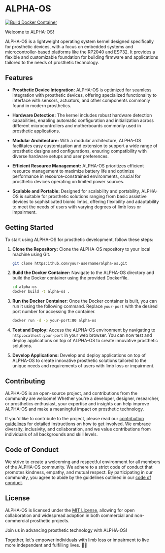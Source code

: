 # ALPHA-OS

[![Build Docker Container](https://github.com/lamecube/ALPHA-OS/actions/workflows/build-container.yml/badge.svg?branch=main)](https://github.com/lamecube/ALPHA-OS/actions/workflows/build-container.yml)

Welcome to ALPHA-OS!

<!-- Rest of your content -->


ALPHA-OS is a lightweight operating system kernel designed specifically for prosthetic devices, with a focus on embedded systems and microcontroller-based platforms like the RP2040 and ESP32. It provides a flexible and customizable foundation for building firmware and applications tailored to the needs of prosthetic technology.

[comment]: <> (ALPHA-OS is dedicated to James and Gayle Gabbert, for their unwavering support and guidance, and to Howard Redinger, for his ever-guiding wisdom and patience. James instilled in me the values of resilience and perseverance, teaching me to embrace challenges and strive for excellence. Gayle provided the nurturing environment and encouragement that enabled me to pursue my passions and aspirations. Howard exemplifies the power of empathy and understanding, transcending bias and social class to truly listen and connect with others. Together, they have shaped my journey and inspired me to contribute to projects like ALPHA-OS, with the goal of making a positive impact on humanity.)

## Features

- **Prosthetic Device Integration:** ALPHA-OS is optimized for seamless integration with prosthetic devices, offering specialized functionality to interface with sensors, actuators, and other components commonly found in modern prosthetics.

- **Hardware Detection:** The kernel includes robust hardware detection capabilities, enabling automatic configuration and initialization across different microcontrollers and motherboards commonly used in prosthetic applications.

- **Modular Architecture:** With a modular architecture, ALPHA-OS facilitates easy customization and extension to support a wide range of prosthetic designs and configurations, ensuring compatibility with diverse hardware setups and user preferences.

- **Efficient Resource Management:** ALPHA-OS prioritizes efficient resource management to maximize battery life and optimize performance in resource-constrained environments, crucial for prosthetic devices operating on limited power sources.

- **Scalable and Portable:** Designed for scalability and portability, ALPHA-OS is suitable for prosthetic solutions ranging from basic assistive devices to sophisticated bionic limbs, offering flexibility and adaptability to meet the needs of users with varying degrees of limb loss or impairment.

## Getting Started

To start using ALPHA-OS for prosthetic development, follow these steps:

1. **Clone the Repository:** Clone the ALPHA-OS repository to your local machine using Git.

    ```bash
    git clone https:ithub.com/your-username/alpha-os.git
    ```

2. **Build the Docker Container:** Navigate to the ALPHA-OS directory and build the Docker container using the provided Dockerfile.

    ```bash
    cd alpha-os
    docker build -t alpha-os .
    ```

3. **Run the Docker Container:** Once the Docker container is built, you can run it using the following command. Replace `your-port` with the desired port number for accessing the container.

    ```bash
    docker run -d -p your-port:80 alpha-os
    ```

4. **Test and Deploy:** Access the ALPHA-OS environment by navigating to `http:ocalhost:your-port` in your web browser. You can now test and deploy applications on top of ALPHA-OS to create innovative prosthetic solutions.

5. **Develop Applications:** Develop and deploy applications on top of ALPHA-OS to create innovative prosthetic solutions tailored to the unique needs and requirements of users with limb loss or impairment.

## Contributing

ALPHA-OS is an open-source project, and contributions from the community are welcome! Whether you're a developer, designer, researcher, or prosthetics enthusiast, your expertise and insights can help improve ALPHA-OS and make a meaningful impact on prosthetic technology.

If you'd like to contribute to the project, please read our [contribution guidelines](CONTRIBUTING.md) for detailed instructions on how to get involved. We embrace diversity, inclusivity, and collaboration, and we value contributions from individuals of all backgrounds and skill levels.

## Code of Conduct

We strive to create a welcoming and respectful environment for all members of the ALPHA-OS community. We adhere to a strict code of conduct that promotes kindness, empathy, and mutual respect. By participating in our community, you agree to abide by the guidelines outlined in our [code of conduct](CODE_OF_CONDUCT.md).

## License

ALPHA-OS is licensed under the [MIT License](LICENSE), allowing for open collaboration and widespread adoption in both commercial and non-commercial prosthetic projects.

Join us in advancing prosthetic technology with ALPHA-OS!

Together, let's empower individuals with limb loss or impairment to live more independent and fulfilling lives. 🦾🚀
